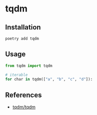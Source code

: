 # tqdm

## Installation

```bash
poetry add tqdm
```

## Usage

```py
from tqdm import tqdm

# iterable
for char in tqdm(["a", "b", "c", "d"]):
```

## References

- [tqdm/tqdm](https://github.com/tqdm/tqdm)
